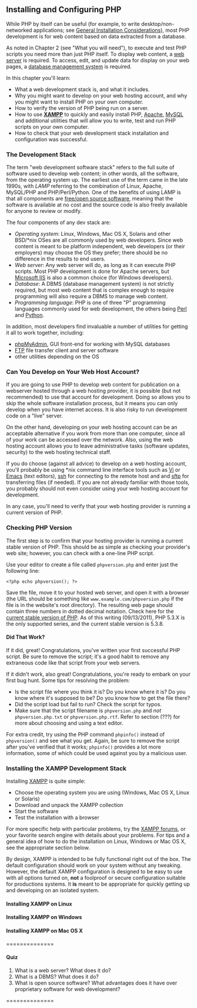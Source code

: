 ## Installing and Configuring PHP

While PHP by itself can be useful (for example, to write desktop/non-networked applications; see [General Installation Considerations](http://www.php.net/manual/en/install.general.php)), most PHP development is for web content based on data extracted from a database.

As noted in Chapter 2 (see "What you will need"), to execute and test PHP scripts you need more than just PHP itself. To display web content, a [web server](https://secure.wikimedia.org/wikipedia/en/wiki/Web_server) is required. To access, edit, and update data for display on your web pages, a [database management system](https://secure.wikimedia.org/wikipedia/en/wiki/Database_management_system) is required.

In this chapter you'll learn:

- What a web development stack is, and what it includes.
- Why you might want to develop on your web hosting account, and why you might want to install PHP on your own computer.
- How to verify the version of PHP being run on a server.
- How to use **[XAMPP](http://www.apachefriends.org/en/xampp.html)** to quickly and easily install PHP, [Apache](https://httpd.apache.org/), [MySQL](https://www.mysql.com/) and additional utilities that will allow you to write, test and run PHP scripts on your own computer.
- How to check that your web development stack installation and configuration was successful.


### The Development Stack

The term "web development software stack" refers to the full suite of software used to develop web content; in other words, all the software, from the operating system up. The earliest use of the term came in the late 1990s, with *LAMP* referring to the combination of Linux, Apache, MySQL/PHP and PHP/Perl/Python. One of the benefits of using LAMP is that all components are [free/open source software](https://secure.wikimedia.org/wikipedia/en/wiki/Free_and_open_source_software), meaning that the software is available at no cost and the source code is also freely available for anyone to review or modify.


The four components of any dev stack are:

- *Operating system*: Linux, Windows, Mac OS X, Solaris and other BSD/*nix OSes are all commonly used by web developers. Since web content is meant to be platform independent, web developers (or their employers) may choose the OS they prefer; there should be no difference in the results to end users.
- *Web server*: Any web server will do, as long as it can execute PHP scripts. Most PHP development is done for Apache servers, but [Microsoft IIS](https://www.iis.net/) is also a common choice (for Windows developers).
- *Database*: A DBMS (database management system) is not strictly required, but most web content that is complex enough to require programming will also require a DBMS to manage web content.
- *Programming language*: PHP is one of three "P" programming languages commonly used for web development, the others being [Perl](http://www.perl.org/) and [Python](http://www.python.org/).


In addition, most developers find invaluable a number of utilities for getting it all to work together, including:

- [phpMyAdmin](http://www.phpmyadmin.net/), GUI front-end for working with MySQL databases
- [FTP](https://secure.wikimedia.org/wikipedia/en/wiki/File_Transfer_Protocol) file transfer client and server software
- other utilities depending on the OS


### Can You Develop on Your Web Host Account?

If you are going to use PHP to develop web content for publication on a webserver hosted through a web hosting provider, it is possible (but not recommended) to use that account for development. Doing so allows you to skip the whole software installation process, but it means you can only develop when you have internet access. It is also risky to run development code on a "live" server.

On the other hand, developing on your web hosting account can be an acceptable alternative if you work from more than one computer, since all of your work can be accessed over the network. Also, using the web hosting account allows you to leave administrative tasks (software updates, security) to the web hosting technical staff.

If you do choose (against all advice) to develop on a web hosting account, you'll probably be using *nix command line interface tools such as [Vi](http://en.wikipedia.org/wiki/Vi) or [Emacs](http://en.wikipedia.org/wiki/Emacs) (text editors), [ssh](http://en.wikipedia.org/wiki/Secure_Shell) for connecting to the remote host and and [sftp](http://en.wikipedia.org/wiki/SSH_File_Transfer_Protocol) for transferring files (if needed). If you are not already familiar with those tools, you probably should not even consider using your web hosting account for development.

In any case, you'll need to verify that your web hosting provider is running a current version of PHP.


### Checking PHP Version

The first step is to confirm that your hosting provider is running a current stable version of PHP. This should be as simple as checking your provider's web site; however, you can check with a one-line PHP script. 

Use your editor to create a file called `phpversion.php` and enter just the following line:

	<?php echo phpversion(); ?>

Save the file, move it to your hosted web server, and open it with a browser (the URL should be something like `www.example.com/phpversion.php` if the file is in the website's root directory). The resulting web page should contain three numbers in dotted decimal notation. Check here for the [current stable version of PHP](http://php.net/downloads.php). As of this writing (09/13/2011), PHP 5.3.X is the only supported series, and the current stable version is 5.3.8.

#### Did That Work?

If it did, great! Congratulations, you've written your first successful PHP script. Be sure to remove the script; it's a good habit to remove any extraneous code like that script from your web servers.

If it didn't work, also great! Congratulations, you're ready to embark on your first bug hunt. Some tips for resolving the problem:

- Is the script file where you think it is? Do you know where it is? Do you know where it's supposed to be? Do you know how to get the file there?
- Did the script load but fail to run? Check the script for typos.
- Make sure that the script filename is `phpversion.php` and *not* `phpversion.php.txt` or `phpversion.php.rtf`. Refer to section (???) for more about choosing and using a text editor.


For extra credit, try using the PHP command `phpinfo()` instead of `phpversion()` and see what you get. Again, be sure to remove the script after you've verified that it works; `phpinfo()` provides a lot more information, some of which could be used against you by a malicious user.


### Installing the XAMPP Development Stack

Installing [XAMPP](http://www.apachefriends.org/en/xampp.html) is quite simple:

- Choose the operating system you are using (Windows, Mac OS X, Linux or Solaris)
- Download and unpack the XAMPP collection
- Start the software
- Test the installation with a browser

For more specific help with particular problems, try the [XAMPP forums](http://www.apachefriends.org/f/viewforum.php?f=34), or your favorite search engine with details about your problems. For tips and a general idea of how to do the installation on Linux, Windows or Mac OS X, see the appropriate section below.

By design, XAMPP is intended to be fully functional right out of the box. The default configuration should work on your system without any tweaking. However, the default XAMPP configuration is designed to be easy to use with all options turned on, **not** a foolproof or secure configuration suitable for productions systems. It **is** meant to be appropriate for quickly getting up and developing on an isolated system.


#### Installing XAMPP on Linux

#### Installing XAMPP on Windows

#### Installing XAMPP on Mac OS X


==============

#### Quiz

1. What is a web server? What does it do?
2. What is a DBMS? What does it do?
3. What is open source software? What advantages does it have over proprietary software for web development?


==============
